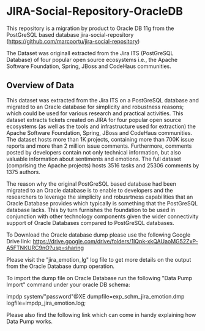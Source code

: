 # JIRA-Social-Repository-OracleDB
This repository is a migration by product  to Oracle DB 11g from the PostGreSQL based database jira-social-repository (https://github.com/marcoortu/jira-social-repository) 


The Dataset was originall extracted from the Jira ITS (PostGreSQL Database) of four popular open source ecosystems i.e., the Apache Software Foundation, Spring, JBoss and CodeHaus communities.

Overview of Data
-----------------
This dataset was extracted from the Jira ITS on a PostGreSQL database and migrated to an Oracle database for simplicity and robustness reasons; which could be used for various research and practical activities. This dataset extracts tickets created on JIRA for four popular open source ecosystems (as well as the tools and infrastructure used for extraction) the Apache Software Foundation, Spring, JBoss and CodeHaus communities. The dataset hosts more than 1K projects, containing more than 700K issue reports and more than 2 million issue comments. Furthermore, comments posted by developers contain not only technical information, but also valuable information about sentiments and emotions. The full dataset (comprising the Apache projects) hosts 3516 tasks and 25306 comments by 1375 authors.

The reason why the original PostGreSQL based database had been migrated to an Oracle database is to enable to developers and the researchers to leverage the simplicity and robusrtness capabilities that an Oracle Database provides which typically is something that the PostGreSQL database lacks. This by turn furnishes the foundation to be used in conjunction with other technology components given the wider connectivity support of Oracle Databases compared to PostGreSQL databases.

To Download the Oracle database dump please use the following Google Drive link: https://drive.google.com/drive/folders/1IQpk-xkQAUaoMG52ZxP-A5FTNKURC9nO?usp=sharing

Please visit the "jira_emotion_lg" log file to get more details on the output from the Oracle Database dump operation.


To import the dump file on Oracle Database run the following "Data Pump Import" command under your oracle DB schema:

impdp system/"password"@XE dumpfile=exp_schm_jira_emotion.dmp logfile=impdp_jira_emotion.log;


Please also find the following link which can come in handy explaining how Data Pump works.
